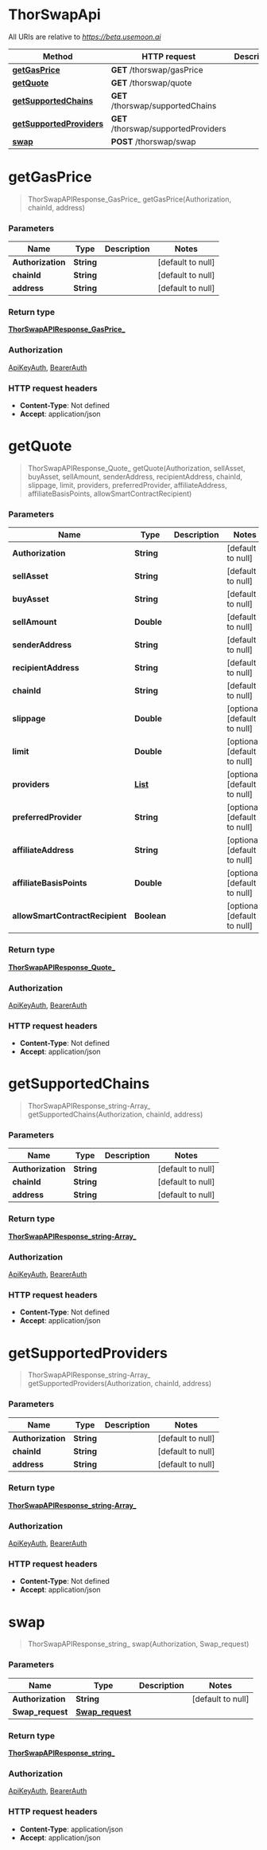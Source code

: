 # ThorSwapApi

All URIs are relative to *https://beta.usemoon.ai*

| Method | HTTP request | Description |
|------------- | ------------- | -------------|
| [**getGasPrice**](ThorSwapApi.md#getGasPrice) | **GET** /thorswap/gasPrice |  |
| [**getQuote**](ThorSwapApi.md#getQuote) | **GET** /thorswap/quote |  |
| [**getSupportedChains**](ThorSwapApi.md#getSupportedChains) | **GET** /thorswap/supportedChains |  |
| [**getSupportedProviders**](ThorSwapApi.md#getSupportedProviders) | **GET** /thorswap/supportedProviders |  |
| [**swap**](ThorSwapApi.md#swap) | **POST** /thorswap/swap |  |


<a name="getGasPrice"></a>
# **getGasPrice**
> ThorSwapAPIResponse_GasPrice_ getGasPrice(Authorization, chainId, address)



### Parameters

|Name | Type | Description  | Notes |
|------------- | ------------- | ------------- | -------------|
| **Authorization** | **String**|  | [default to null] |
| **chainId** | **String**|  | [default to null] |
| **address** | **String**|  | [default to null] |

### Return type

[**ThorSwapAPIResponse_GasPrice_**](../Models/ThorSwapAPIResponse_GasPrice_.md)

### Authorization

[ApiKeyAuth](../README.md#ApiKeyAuth), [BearerAuth](../README.md#BearerAuth)

### HTTP request headers

- **Content-Type**: Not defined
- **Accept**: application/json

<a name="getQuote"></a>
# **getQuote**
> ThorSwapAPIResponse_Quote_ getQuote(Authorization, sellAsset, buyAsset, sellAmount, senderAddress, recipientAddress, chainId, slippage, limit, providers, preferredProvider, affiliateAddress, affiliateBasisPoints, allowSmartContractRecipient)



### Parameters

|Name | Type | Description  | Notes |
|------------- | ------------- | ------------- | -------------|
| **Authorization** | **String**|  | [default to null] |
| **sellAsset** | **String**|  | [default to null] |
| **buyAsset** | **String**|  | [default to null] |
| **sellAmount** | **Double**|  | [default to null] |
| **senderAddress** | **String**|  | [default to null] |
| **recipientAddress** | **String**|  | [default to null] |
| **chainId** | **String**|  | [default to null] |
| **slippage** | **Double**|  | [optional] [default to null] |
| **limit** | **Double**|  | [optional] [default to null] |
| **providers** | [**List**](../Models/String.md)|  | [optional] [default to null] |
| **preferredProvider** | **String**|  | [optional] [default to null] |
| **affiliateAddress** | **String**|  | [optional] [default to null] |
| **affiliateBasisPoints** | **Double**|  | [optional] [default to null] |
| **allowSmartContractRecipient** | **Boolean**|  | [optional] [default to null] |

### Return type

[**ThorSwapAPIResponse_Quote_**](../Models/ThorSwapAPIResponse_Quote_.md)

### Authorization

[ApiKeyAuth](../README.md#ApiKeyAuth), [BearerAuth](../README.md#BearerAuth)

### HTTP request headers

- **Content-Type**: Not defined
- **Accept**: application/json

<a name="getSupportedChains"></a>
# **getSupportedChains**
> ThorSwapAPIResponse_string-Array_ getSupportedChains(Authorization, chainId, address)



### Parameters

|Name | Type | Description  | Notes |
|------------- | ------------- | ------------- | -------------|
| **Authorization** | **String**|  | [default to null] |
| **chainId** | **String**|  | [default to null] |
| **address** | **String**|  | [default to null] |

### Return type

[**ThorSwapAPIResponse_string-Array_**](../Models/ThorSwapAPIResponse_string-Array_.md)

### Authorization

[ApiKeyAuth](../README.md#ApiKeyAuth), [BearerAuth](../README.md#BearerAuth)

### HTTP request headers

- **Content-Type**: Not defined
- **Accept**: application/json

<a name="getSupportedProviders"></a>
# **getSupportedProviders**
> ThorSwapAPIResponse_string-Array_ getSupportedProviders(Authorization, chainId, address)



### Parameters

|Name | Type | Description  | Notes |
|------------- | ------------- | ------------- | -------------|
| **Authorization** | **String**|  | [default to null] |
| **chainId** | **String**|  | [default to null] |
| **address** | **String**|  | [default to null] |

### Return type

[**ThorSwapAPIResponse_string-Array_**](../Models/ThorSwapAPIResponse_string-Array_.md)

### Authorization

[ApiKeyAuth](../README.md#ApiKeyAuth), [BearerAuth](../README.md#BearerAuth)

### HTTP request headers

- **Content-Type**: Not defined
- **Accept**: application/json

<a name="swap"></a>
# **swap**
> ThorSwapAPIResponse_string_ swap(Authorization, Swap\_request)



### Parameters

|Name | Type | Description  | Notes |
|------------- | ------------- | ------------- | -------------|
| **Authorization** | **String**|  | [default to null] |
| **Swap\_request** | [**Swap_request**](../Models/Swap_request.md)|  | |

### Return type

[**ThorSwapAPIResponse_string_**](../Models/ThorSwapAPIResponse_string_.md)

### Authorization

[ApiKeyAuth](../README.md#ApiKeyAuth), [BearerAuth](../README.md#BearerAuth)

### HTTP request headers

- **Content-Type**: application/json
- **Accept**: application/json

